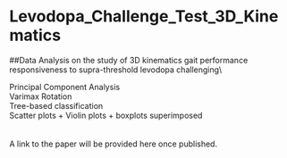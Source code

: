 # Levodopa_Challenge_Test_3D_Kinematics

##Data Analysis on the study of 3D kinematics gait performance responsiveness to supra-threshold levodopa challenging\

Principal Component Analysis\
Varimax Rotation\
Tree-based classification\
Scatter plots + Violin plots + boxplots superimposed
\
\
\
A link to the paper will be provided here once published.
